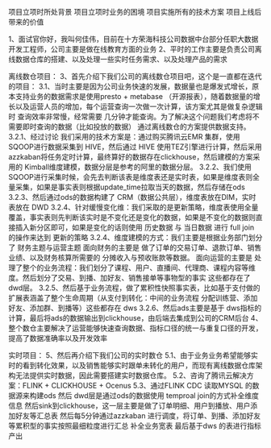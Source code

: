 项目立项时所处背景
项目立项时业务的困境
项目实施所有的技术方案
项目上线后带来的价值

1、面试官你好，我叫何佳伟，目前在十方荣海科技公司数据中台部分任职大数据开发工程师，公司主要是做在线教育方面的业务
2、平时的工作主要是负责公司离线数据仓库的搭建、以及处理一些实时任务需求、以及处理产品的需求

离线数仓项目：
3、首先介绍下我们公司的离线数仓项目吧，这个是一直都在迭代的项目：
    3.1、当时主要是因为公司业务快速的发展，数据量也是爆发式增长，原本支持业务的数据需求是使用presto + metabase （开源报表），随着数据量的增长以及运营人员的增加，每个运营查询一次做一次计算，该方案尤其是做复杂逻辑时 查询效率非常慢，经常需要 几分钟才能查询。为了解决这个问题我们考虑将不需要即时查询的数据（比如投放的数据） 通过离线数仓的方案提供数据支持。
    3.2.1、经过讨论 我们采用的技术方案是：通过购买腾讯云EMR 集群，使用 SQOOP进行数据采集到 HIVE，然后通过 HIVE 使用TEZ引擎进行计算，然后采用 azzkaban将任务定时计算，最终算好的数据存在clickhouse，然后建模的方案采用的 Kimball维度建模，数据分层是参考的阿里的数据分层。
    3.2.2、我们使用SQOOP进行采集时候，会先去判断该表是维度表还是实时表，如果是维度表则全量采集，如果是事实表则根据update_time拉取当天的数据，然后存储在ods
    3.2.3、然后通过ods的数据构建了 CRM（数据公共层），维度表放在DIM，实时表放在 DWD
    3.2.4、针对缓慢变化维：我们采取的是更新策略，维度表使用全量覆盖，事实表则先判断该实时是不变化还是变化的数据，如果是不变化的数据则直接插入新分区即可，如果是变化的话则使用 历史数据 与 当日数据 进行 full join 的操作来达到 更新的策略
    3.2.4、维度建模的方式：我们主要是根据业务部门划分了 财务主题与运营主题
            面向财务的主要是 做了订单的交易订单、退款订单、销售业绩、以及财务核算所需要的 分摊收入与预收账款等数据。
            面向运营的主要是 处理了整个的业务流程：我们划分了课程、用户、直播间、代理商、课程内容等维度。然后划分了交易、到播、加好友、销售接单等事物型的事实 这些都存在了dwd层。
    3.2.5、然后基于业务流程，做了累积性快照事实表，比如基于支付做的扩展表涵盖了整个生命周期（从支付到转化：中间的业务流程 分配训练营、添加好友、添加群、到播等）这些都存在 dws
    3.2.6、然后ads主要是基于 dws指标的计算，最后将ads的数据输出到clickhouse，由后端去集成到公司的CRM后台
4、整个数仓主要解决了运营能够快速查询数据、指标口径的统一与重复口径的开发，提高了数据准确率以及开发效率

实时项目：
5、然后再介绍下我们公司的实时数仓
    5.1、由于业务业务希望能够实时的看到转化效果，以及销售能够实时跟单未转化的用户，而现有离线数据仓库架构无法提供实时数据，因此需要搭建实时数据仓库。
    5.2、咨询了腾讯云解决方案：FLINK + CLICKHOUSE + Ocenus
    5.3、通过FLINK CDC 读取MYSQL 的数据源来构建ods
         然后 dwd层是通过ods的数据使用 temproal join的方式补全维度信息 然后sink到clickhouse，这一层主要是做了订单明细、用户到播放、用户添加好友等汇总表
         然后每5分钟通过azzkaban 进行调度，将订单、到播、添加好友等累积型的事实按照最细粒度进行汇总 补全业务宽表
         最后基于dws 的表进行指标产出